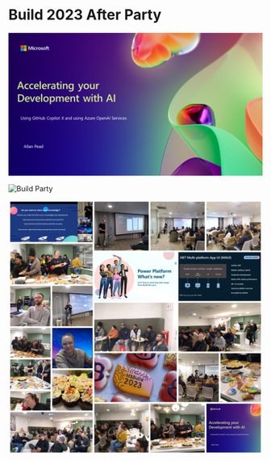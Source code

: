 # Build 2023 After Party

 ![Intro Image](/images/intro.png)

 ![Build Party](/images/buildparty1.jpg)

 ![Build Party](/images/buildparty2.jpg)


